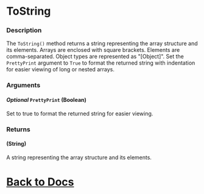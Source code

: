 # ToString

### Description
The `ToString()` method returns a string representing the array structure and its elements. Arrays are enclosed with square brackets. Elements are comma-separated. Object types are represented as "[Object]". Set the `PrettyPrint` argument to `True` to format the returned string with indentation for easier viewing of long or nested arrays.

### Arguments
#### *Optional* `PrettyPrint` (Boolean)
Set to true to format the returned string for easier viewing.

### Returns
#### (String) 
A string representing the array structure and its elements.

# [Back to Docs](https://senipah.github.io/VBA-DynamicArray/)